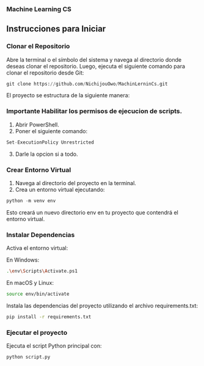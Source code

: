 ### Machine Learning CS
## Instrucciones para Iniciar
### Clonar el Repositorio
Abre la terminal o el símbolo del sistema y navega al directorio donde deseas clonar el repositorio. Luego, ejecuta el siguiente comando para clonar el repositorio desde Git:
```python
git clone https://github.com/NichijouOwo/MachinLerninCs.git            
```
El proyecto se estructura de la siguiente manera:
### Importante Habilitar los permisos de ejecucion de scripts.
1. Abrir PowerShell.
2. Poner el siguiente comando:
 ```python
Set-ExecutionPolicy Unrestricted
  ```
3. Darle la opcion si a todo.
   
### Crear Entorno Virtual
1. Navega al directorio del proyecto en la terminal.
2. Crea un entorno virtual ejecutando:
```python
python -m venv env
```
Esto creará un nuevo directorio env en tu proyecto que contendrá el entorno virtual.

### Instalar Dependencias
Activa el entorno virtual:

En Windows:
```bash
.\env\Scripts\Activate.ps1
```
En macOS y Linux:

```bash
source env/bin/activate
```
Instala las dependencias del proyecto utilizando el archivo requirements.txt:
```bash
pip install -r requirements.txt
```
### Ejecutar el proyecto
Ejecuta el script Python principal con:

```bash
python script.py
```
